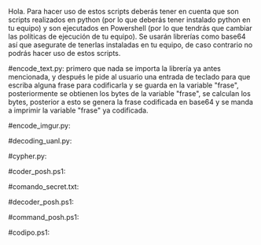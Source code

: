 Hola. Para hacer uso de estos scripts deberás tener en cuenta que son scripts realizados en python (por lo que deberás tener instalado python en tu equipo) y son ejecutados en Powershell (por lo que tendrás que cambiar las políticas de ejecución de tu equipo). Se usarán librerías como base64 así que asegurate de tenerlas instaladas en tu equipo, de caso contrario no podrás hacer uso de estos scripts.

#encode_text.py: primero que nada se importa la librería ya antes mencionada, y después le pide al usuario una entrada de teclado para que escriba alguna frase para codificarla y se guarda en la variable "frase", posteriormente se obtienen los bytes de la variable "frase", se calculan los bytes, posterior a esto se genera la frase codificada en base64 y se manda a imprimir la variable "frase" ya codificada.

#encode_imgur.py:

#decoding_uanl.py:

#cypher.py:

#coder_posh.ps1:

#comando_secret.txt:

#decoder_posh.ps1:

#command_posh.ps1:

#codipo.ps1:

